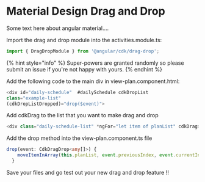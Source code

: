 # Material Design Drag and Drop


Some text here about angular material....

Import the drag and drop module into the activities.module.ts:

```typescript
import { DragDropModule } from '@angular/cdk/drag-drop';
```

{% hint style="info" %}
 Super-powers are granted randomly so please submit an issue if you're not happy with yours.
{% endhint %}

Add the following code to the main div in view-plan.component.html:

```typescript
<div id="daily-schedule"  #dailySchedule cdkDropList
class="example-list"
(cdkDropListDropped)="drop($event)">
```

Add cdkDrag to the list that you want to make drag and drop 

```typescript
<div class="daily-schedule-list" *ngFor="let item of planList" cdkDrag>
```

Add the drop method into the view-plan.component.ts file

```typescript
drop(event: CdkDragDrop<any[]>) {
    moveItemInArray(this.planList, event.previousIndex, event.currentIndex);
  }
```

Save your files and go test out your new drag and drop feature !!


